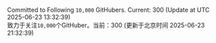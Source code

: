 Committed to Following `10,000` GitHubers. Current: <!-- FOLLOWING_COUNT -->300<!-- FOLLOWING_COUNT --> (Update at UTC <!-- LAST_UPDATED -->2025-06-23 13:32:39<!-- LAST_UPDATED -->)<br>
致力于关注`10,000`个GitHuber。当前：<!-- FOLLOWING_COUNT -->300<!-- FOLLOWING_COUNT --> (更新于北京时间 <!-- LAST_UPDATED_CST -->2025-06-23 21:32:39<!-- LAST_UPDATED_CST -->)
